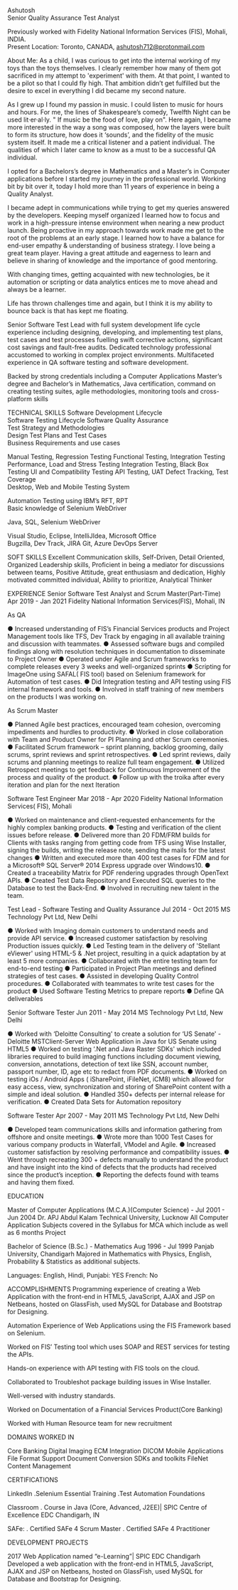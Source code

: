 Ashutosh                                            
Senior Quality Assurance Test Analyst

Previously worked with Fidelity National Information Services (FIS), Mohali, INDIA.                                                     
Present Location: Toronto, CANADA, ashutosh712@protonmail.com
 
About Me: 
As a child, I was curious to get into the internal working of my toys than the toys themselves. I clearly remember how many of them got sacrificed in my attempt to 'experiment' with them. At that point, I wanted to be a pilot so that I could fly high. That ambition didn’t get fulfilled but the desire to excel in everything I did became my second nature.

As I grew up I found my passion in music. I could listen to music for hours and hours. For me, the lines of Shakespeare’s comedy, Twelfth Night can be used lit·er·al·ly. " If music be the food of love, play on".
Here again, I became more interested in the way a song was composed, how the layers were built to form its structure, how does it ‘sounds’, and the fidelity of the music system itself. It made me a critical listener and a patient individual.
The qualities of which I later came to know as a must to be a successful QA individual.

I opted for a Bachelors’s degree in Mathematics and a Master’s in Computer applications before I started my journey in the professional world.
Working bit by bit over it, today I hold more than 11 years of experience in being a Quality Analyst.

I became adept in communications while trying to get my queries answered by the developers. Keeping myself organized I learned how to focus and work in a high-pressure intense environment when nearing a new product launch. Being proactive in my approach towards work made me get to the root of the problems at an early stage. I learned how to have a balance for end-user empathy & understanding of business strategy. I love being a great team player. Having a great attitude and eagerness to learn and believe in sharing of knowledge and the importance of good mentoring.

With changing times, getting acquainted with new technologies, be it automation or scripting or data analytics entices me to move ahead and always be a learner.

Life has thrown challenges time and again, but I think it is my ability to bounce back is that has kept me floating.

Senior Software Test Lead with full system development life cycle experience including designing, developing, and implementing test plans, test cases and test processes fuelling swift corrective actions, significant cost savings and fault-free audits.
Dedicated technology professional accustomed to working in complex project environments. Multifaceted experience in QA software testing and software development.

Backed by strong credentials including a Computer Applications Master’s degree and Bachelor’s in Mathematics, Java certification, command on creating testing suites, agile methodologies, monitoring tools and cross-platform skills
 
TECHNICAL SKILLS
Software Development Lifecycle                                                     	            
Software Testing Lifecycle
Software Quality Assurance                                                     
Test Strategy and Methodologies                          	     	     
Design Test Plans and Test Cases            	                           
Business Requirements and use cases          	 

Manual Testing, Regression Testing
Functional Testing, Integration Testing                
Performance, Load and Stress Testing
Integration Testing, Black Box Testing
UI and Compatibility Testing 
API Testing, UAT
Defect Tracking, Test Coverage                                            
Desktop, Web and Mobile Testing System 

Automation Testing using IBM’s RFT, RPT                            	       	         
Basic knowledge of Selenium WebDriver                                      

Java, SQL, Selenium WebDriver

Visual Studio, Eclipse, IntelliJIdea, 
Microsoft Office     	                                                             
Bugzilla, Dev Track, JIRA
Git, Azure DevOps Server                                               

 
SOFT SKILLS
Excellent Communication skills, 
Self-Driven, Detail Oriented, Organized Leadership skills, 
Proficient in being a mediator for discussions between teams, 
Positive Attitude, great enthusiasm and dedication, 
Highly motivated committed individual, Ability to prioritize, 
Analytical Thinker
 
EXPERIENCE
Senior Software Test Analyst and Scrum Master(Part-Time)             	Apr 2019 - Jan 2021
Fidelity National Information Services(FIS), Mohali, IN

As QA

●  	Increased understanding of FIS’s  Financial Services products and Project Management tools like TFS, Dev Track by engaging in all available training and discussion with teammates.
●  	Assessed software bugs and compiled findings along with resolution techniques in documentation to disseminate to Project Owner
●  	Operated under Agile and Scrum frameworks to complete releases every 3 weeks and well-organized sprints
●  	Scripting for ImageOne using SAFAL( FIS tool) based on Selenium framework for Automation of test cases.
●  	Did Integration testing and API testing using FIS internal framework and tools. 
●  	Involved in staff training of new members on the products I was working on.
 
As Scrum Master

●  	Planned Agile best practices,  encouraged team cohesion, overcoming impediments and hurdles to productivity.
●  	Worked in close collaboration with Team and Product Owner for PI Planning and other Scrum ceremonies.
●  	Facilitated Scrum framework – sprint planning, backlog grooming, daily scrums, sprint reviews and sprint retrospectives.
●  	Led sprint reviews, daily scrums and planning meetings to realize full team engagement.
●  	Utilized Retrospect meetings to get feedback for Continuous Improvement of the process and quality of the product.
●  	Follow up with the troika after every iteration and plan for the next Iteration
 
Software Test Engineer                                                                            	Mar 2018 - Apr 2020
Fidelity National Information Services( FIS), Mohali

●  	Worked on maintenance and client-requested enhancements for the highly complex banking products.
●  	Testing and verification of the client issues before release.
●  	Delivered more than 20 FDM/FRM builds for Clients with tasks ranging from getting code from TFS  using Wise Installer, signing the builds, writing the release     note, sending the mails for the latest changes
●  	Written and executed more than 400 test cases for FDM and for a Microsoft® SQL Server® 2014 Express upgrade over Windows10.
●  	Created a traceability Matrix for PDF rendering upgrades through OpenText APIs.
●  	Created Test Data Repository and Executed SQL queries to the Database to test the Back-End.
●  	Involved in recruiting new talent in the team.
 
Test Lead - Software Testing and Quality Assurance                           	Jul 2014 - Oct 2015
MS Technology Pvt Ltd, New Delhi

●  	Worked with Imaging domain customers to understand needs and provide API service.
●  	Increased customer satisfaction by resolving Production issues quickly.
●  	Led Testing team in the delivery of 'Stellant eViewer' using HTML-5 & .Net project, resulting in a quick adaptation by at least 5 more companies.
●  	Collaborated with the entire testing team for end-to-end testing
●  	Participated in Project Plan meetings and defined strategies of test cases.
●  	Assisted in developing Quality Control procedures.
●  	Collaborated with teammates to write test cases for the product
●  	Used  Software Testing Metrics to prepare reports 
●  	Define QA deliverables
 
Senior Software Tester                                                                             	Jun 2011 - May 2014
MS Technology Pvt Ltd, New Delhi

●  	Worked with ‘Deloitte Consulting' to create a solution for ‘US Senate' - Deloitte MSTClient-Server Web Application in Java for US Senate using HTML5
●  	Worked on testing ‘.Net and Java Raster SDKs' which included libraries required to build imaging functions including document viewing, conversion, annotations,     detection of text like SSN, account number, passport number, ID, age etc to redact from PDF documents. 
●  	Worked on testing iOs / Android Apps ( iSharePoint, iFileNet, iCM8) which allowed for easy access, view, synchronization and storing of  SharePoint content         with a simple and ideal solution.
●  	Handled 350+ defects per internal release for verification.
●  	Created Data Sets for Automation repository
 

Software Tester                                                                                          	Apr 2007 - May 2011
MS Technology Pvt Ltd, New Delhi

●  	Developed team communications skills and information gathering from offshore and onsite meetings.
●  	Wrote more than 1000 Test Cases for various company products in Waterfall, VModel and Agile.
●  	Increased customer satisfaction by resolving performance and compatibility issues.
●  	Went through recreating 300 + defects manually to understand the product and have insight into the kind of defects that the products had received since the         product’s inception.
●  	Reporting the defects found with teams and having them fixed.
 
EDUCATION

Master of Computer Applications (M.C.A.)(Computer Science) - Jul 2001 - Jun 2004
Dr. APJ Abdul Kalam Technical University, Lucknow
All Computer Application Subjects covered in the Syllabus for MCA  which include as well as 6 months Project
 
Bachelor of Science (B.Sc.) - Mathematics                                	Aug 1996 - Jul 1999
Panjab University, Chandigarh
Majored in Mathematics with Physics, English, Probability & Statistics as additional subjects.

Languages: English, Hindi, Punjabi: YES
French: No

ACCOMPLISHMENTS
Programming experience of creating a Web Application with the front-end in HTML5,
JavaScript, AJAX and JSP on Netbeans, hosted on GlassFish, used MySQL for Database and Bootstrap for Designing.

Automation Experience of Web Applications using the FIS Framework based on Selenium.

Worked on FIS’ Testing tool which uses SOAP and REST services for testing the APIs.

Hands-on experience with API testing with FIS tools on the cloud.

Collaborated to Troubleshot package building issues in Wise Installer. 

Well-versed with industry standards.

Worked on Documentation of a Financial Services Product(Core Banking)

Worked with Human Resource team for new recruitment

DOMAINS WORKED IN  

Core Banking
Digital Imaging
ECM Integration
DICOM
Mobile Applications
File Format Support
Document Conversion
SDKs and toolkits
FileNet
Content Management

CERTIFICATIONS

LinkedIn
.Selenium Essential Training
.Test Automation Foundations

Classroom 
. Course in Java (Core, Advanced, J2EE)| SPIC Centre of Excellence EDC Chandigarh, IN 

SAFe:
. Certified SAFe 4 Scrum Master 
. Certified SAFe 4 Practitioner

DEVELOPMENT PROJECTS

2017 Web Application named “e-Learning”| SPIC EDC Chandigarh
Developed a web application with the front-end in HTML5, JavaScript, AJAX and JSP on  Netbeans, hosted on GlassFish, used MySQL for Database and Bootstrap for Designing.

